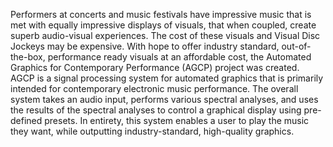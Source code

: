 Performers at concerts and music festivals have impressive music that is met with equally impressive displays of visuals, that when coupled, create superb audio-visual experiences. The cost of these visuals and Visual Disc Jockeys may be expensive. With hope to offer industry standard, out-of-the-box, performance ready visuals at an affordable cost, the Automated Graphics for Contemporary Performance (AGCP) project was created. AGCP is a signal processing system for automated graphics that is primarily intended for contemporary electronic music performance. The overall system takes an audio input, performs various spectral analyses, and uses the results of the spectral analyses to control a graphical display using pre-defined presets. In entirety, this system enables a user to play the music they want, while outputting industry-standard, high-quality graphics.  